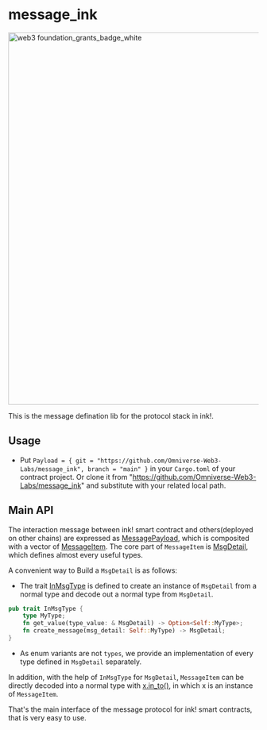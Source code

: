 # message_ink

<img width="750" alt="web3 foundation_grants_badge_white" src="https://user-images.githubusercontent.com/83746881/187579523-a40f4fe5-178c-4dae-9482-aa737ff6226b.png">

This is the message defination lib for the protocol stack in ink!.

## Usage

* Put `Payload = { git = "https://github.com/Omniverse-Web3-Labs/message_ink", branch = "main" }` in your `Cargo.toml` of your contract project. Or clone it from "https://github.com/Omniverse-Web3-Labs/message_ink" and substitute with your related local path.

## Main API
The interaction message between ink! smart contract and others(deployed on other chains) are expressed as [MessagePayload](https://github.com/Omniverse-Web3-Labs/message-ink/blob/main/payload/message_protocol.rs#L727), which is composited with a vector of [MessageItem](https://github.com/Omniverse-Web3-Labs/message-ink/blob/main/payload/message_protocol.rs#L646). The core part of `MessageItem` is [MsgDetail](https://github.com/Omniverse-Web3-Labs/message-ink/blob/main/payload/message_protocol.rs#L47), which defines almost every useful types. 

A convenient way to Build a `MsgDetail` is as follows:  
* The trait [InMsgType](https://github.com/Omniverse-Web3-Labs/message-ink/blob/main/payload/message_protocol.rs#L120) is defined to create an instance of `MsgDetail` from a normal type and decode out a normal type from `MsgDetail`.
```rust
pub trait InMsgType {
    type MyType;
    fn get_value(type_value: & MsgDetail) -> Option<Self::MyType>;
    fn create_message(msg_detail: Self::MyType) -> MsgDetail;
}
```
* As enum variants are not `types`, we provide an implementation of every type defined in `MsgDetail` separately. 

In addition, with the help of `InMsgType` for `MsgDetail`, `MessageItem` can be directly decoded into a normal type with [x.in_to()](https://github.com/Omniverse-Web3-Labs/message-ink/blob/main/payload/message_protocol.rs#L678), in which x is an instance of `MessageItem`.

That's the main interface of the message protocol for ink! smart contracts, that is very easy to use.
